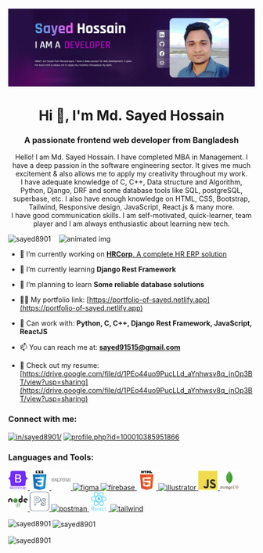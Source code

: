 ![logo](https://github.com/sayed8901/sayed8901/blob/main/myPortfolioBannar.jpg)
<h1 align="center">Hi 👋, I'm Md. Sayed Hossain</h1>
<h3 align="center">A passionate frontend web developer from Bangladesh</h3>
<p align="center">Hello! I am Md. Sayed Hossain. I have completed MBA in Management. I have a deep passion in the software engineering sector. It gives me much excitement & also allows me to apply my creativity throughout my work.
<br>
I have adequate knowledge of C, C++, Data structure and Algorithm, Python, Django, DRF and some database tools like SQL, postgreSQL, superbase, etc. I also have enough knowledge on HTML, CSS, Bootstrap, Tailwind, Responsive design, JavaScript, React.js & many more.
<br>
I have good communication skills. I am self-motivated, quick-learner, team player and I am always enthusiastic about learning new tech.</p>

<img align="right" alt="animated img" width="400" src="https://user-images.githubusercontent.com/55389276/140866485-8fb1c876-9a8f-4d6a-98dc-08c4981eaf70.gif">

<p align="left"> <img src="https://komarev.com/ghpvc/?username=sayed8901&label=Profile%20views&color=0e75b6&style=flat" alt="sayed8901" /> </p>

- 🔭 I’m currently working on <a href="https://hrcorp.netlify.app" target="blank">**HRCorp**, A complete HR ERP solution</a>

- 🌱 I’m currently learning **Django Rest Framework**

- 👯 I’m planning to learn **Some reliable database solutions**

- 👨‍💻 My portfolio link: [https://portfolio-of-sayed.netlify.app](https://portfolio-of-sayed.netlify.app)

- 💬 Can work with: **Python, C, C++, Django Rest Framework, JavaScript, ReactJS**

- 📫 You can reach me at: **sayed91515@gmail.com**

- 📄 Check out my resume: [https://drive.google.com/file/d/1PEo44uo9PucLLd_aYnhwsv8q_jnOp3BT/view?usp=sharing](https://drive.google.com/file/d/1PEo44uo9PucLLd_aYnhwsv8q_jnOp3BT/view?usp=sharing)

<h3 align="left">Connect with me:</h3>
<p align="left">
<a href="https://www.linkedin.com/in/sayed8901/" target="blank"><img align="center" src="https://raw.githubusercontent.com/rahuldkjain/github-profile-readme-generator/master/src/images/icons/Social/linked-in-alt.svg" alt="in/sayed8901/" height="30" width="40" /></a>
<a href="https://fb.com/profile.php?id=100010385951866" target="blank"><img align="center" src="https://raw.githubusercontent.com/rahuldkjain/github-profile-readme-generator/master/src/images/icons/Social/facebook.svg" alt="profile.php?id=100010385951866" height="30" width="40" /></a>
</p>

<h3 align="left">Languages and Tools:</h3>
<p align="left"> <a href="https://getbootstrap.com" target="_blank" rel="noreferrer"> <img src="https://raw.githubusercontent.com/devicons/devicon/master/icons/bootstrap/bootstrap-plain-wordmark.svg" alt="bootstrap" width="40" height="40"/> </a> <a href="https://www.w3schools.com/css/" target="_blank" rel="noreferrer"> <img src="https://raw.githubusercontent.com/devicons/devicon/master/icons/css3/css3-original-wordmark.svg" alt="css3" width="40" height="40"/> </a> <a href="https://expressjs.com" target="_blank" rel="noreferrer"> <img src="https://raw.githubusercontent.com/devicons/devicon/master/icons/express/express-original-wordmark.svg" alt="express" width="40" height="40"/> </a> <a href="https://www.figma.com/" target="_blank" rel="noreferrer"> <img src="https://www.vectorlogo.zone/logos/figma/figma-icon.svg" alt="figma" width="40" height="40"/> </a> <a href="https://firebase.google.com/" target="_blank" rel="noreferrer"> <img src="https://www.vectorlogo.zone/logos/firebase/firebase-icon.svg" alt="firebase" width="40" height="40"/> </a> <a href="https://www.w3.org/html/" target="_blank" rel="noreferrer"> <img src="https://raw.githubusercontent.com/devicons/devicon/master/icons/html5/html5-original-wordmark.svg" alt="html5" width="40" height="40"/> </a> <a href="https://www.adobe.com/in/products/illustrator.html" target="_blank" rel="noreferrer"> <img src="https://www.vectorlogo.zone/logos/adobe_illustrator/adobe_illustrator-icon.svg" alt="illustrator" width="40" height="40"/> </a> <a href="https://developer.mozilla.org/en-US/docs/Web/JavaScript" target="_blank" rel="noreferrer"> <img src="https://raw.githubusercontent.com/devicons/devicon/master/icons/javascript/javascript-original.svg" alt="javascript" width="40" height="40"/> </a> <a href="https://www.mongodb.com/" target="_blank" rel="noreferrer"> <img src="https://raw.githubusercontent.com/devicons/devicon/master/icons/mongodb/mongodb-original-wordmark.svg" alt="mongodb" width="40" height="40"/> </a> <a href="https://nodejs.org" target="_blank" rel="noreferrer"> <img src="https://raw.githubusercontent.com/devicons/devicon/master/icons/nodejs/nodejs-original-wordmark.svg" alt="nodejs" width="40" height="40"/> </a> <a href="https://www.photoshop.com/en" target="_blank" rel="noreferrer"> <img src="https://raw.githubusercontent.com/devicons/devicon/master/icons/photoshop/photoshop-line.svg" alt="photoshop" width="40" height="40"/> </a> <a href="https://postman.com" target="_blank" rel="noreferrer"> <img src="https://www.vectorlogo.zone/logos/getpostman/getpostman-icon.svg" alt="postman" width="40" height="40"/> </a> <a href="https://reactjs.org/" target="_blank" rel="noreferrer"> <img src="https://raw.githubusercontent.com/devicons/devicon/master/icons/react/react-original-wordmark.svg" alt="react" width="40" height="40"/> </a> <a href="https://tailwindcss.com/" target="_blank" rel="noreferrer"> <img src="https://www.vectorlogo.zone/logos/tailwindcss/tailwindcss-icon.svg" alt="tailwind" width="40" height="40"/> </a> </p>

<p><img align="left" src="https://github-readme-stats.vercel.app/api/top-langs?username=sayed8901&show_icons=true&locale=en&layout=compact" alt="sayed8901" /></p>

<p>&nbsp;<img align="center" src="https://github-readme-stats.vercel.app/api?username=sayed8901&show_icons=true&locale=en" alt="sayed8901" /></p>

<p><img align="center" src="https://github-readme-streak-stats.herokuapp.com/?user=sayed8901&" alt="sayed8901" /></p>
